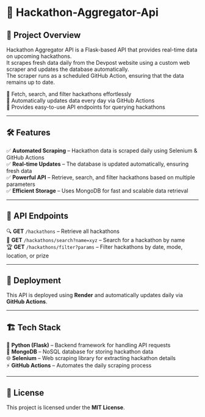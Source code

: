# 🚀 Hackathon-Aggregator-Api  

## 📌 Project Overview  
Hackathon Aggregator API is a Flask-based API that provides real-time data on upcoming hackathons.  
It scrapes fresh data daily from the Devpost website using a custom web scraper and updates the database automatically.  
The scraper runs as a scheduled GitHub Action, ensuring that the data remains up to date.  

🔹 Fetch, search, and filter hackathons effortlessly  
🔹 Automatically updates data every day via GitHub Actions  
🔹 Provides easy-to-use API endpoints for querying hackathons  

---

## 🛠 Features  

✅ **Automated Scraping** – Hackathon data is scraped daily using Selenium & GitHub Actions  
✅ **Real-time Updates** – The database is updated automatically, ensuring fresh data  
✅ **Powerful API** – Retrieve, search, and filter hackathons based on multiple parameters  
✅ **Efficient Storage** – Uses MongoDB for fast and scalable data retrieval  

---

## 📂 API Endpoints  

🔍 **GET** `/hackathons` – Retrieve all hackathons  
🎯 **GET** `/hackathons/search?name=xyz` – Search for a hackathon by name  
🏆 **GET** `/hackathons/filter?params` – Filter hackathons by date, mode, location, or prize  

---

## 🚀 Deployment  

This API is deployed using **Render** and automatically updates daily via **GitHub Actions**.  

---

## 🏗 Tech Stack  

🐍 **Python (Flask)** – Backend framework for handling API requests  
🍃 **MongoDB** – NoSQL database for storing hackathon data  
🌐 **Selenium** – Web scraping library for extracting hackathon details  
⚡ **GitHub Actions** – Automates the daily scraping process  

---

## 📜 License  

This project is licensed under the **MIT License**.  
